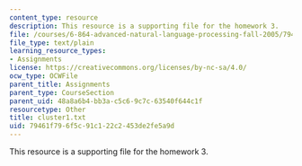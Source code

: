 ```yaml
---
content_type: resource
description: This resource is a supporting file for the homework 3.
file: /courses/6-864-advanced-natural-language-processing-fall-2005/79461f796f5c91c122c2453de2fe5a9d_cluster1.txt
file_type: text/plain
learning_resource_types:
- Assignments
license: https://creativecommons.org/licenses/by-nc-sa/4.0/
ocw_type: OCWFile
parent_title: Assignments
parent_type: CourseSection
parent_uid: 48a8a6b4-bb3a-c5c6-9c7c-63540f644c1f
resourcetype: Other
title: cluster1.txt
uid: 79461f79-6f5c-91c1-22c2-453de2fe5a9d
---
```

This resource is a supporting file for the homework 3.